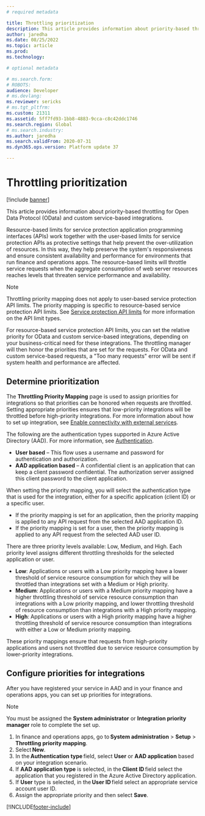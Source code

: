 ```yaml
---
# required metadata

title: Throttling prioritization
description: This article provides information about priority-based throttling for OData and custom service-based integrations.
author: jaredha
ms.date: 08/25/2022
ms.topic: article
ms.prod: 
ms.technology: 

# optional metadata

# ms.search.form: 
# ROBOTS: 
audience: Developer
# ms.devlang: 
ms.reviewer: sericks
# ms.tgt_pltfrm: 
ms.custom: 21311
ms.assetid: 5ff7fd93-1bb8-4883-9cca-c8c42ddc1746
ms.search.region: Global
# ms.search.industry: 
ms.author: jaredha
ms.search.validFrom: 2020-07-31
ms.dyn365.ops.version: Platform update 37

---
```


# Throttling prioritization

[!include [banner](../includes/banner.md)]

This article provides information about priority-based throttling for Open Data Protocol (OData) and custom service-based integrations.

Resource-based limits for service protection application programming interfaces (APIs) work together with the user-based limits for service protection APIs as protective settings that help prevent the over-utilization of resources. In this way, they help preserve the system's responsiveness and ensure consistent availability and performance for environments that run finance and operations apps. The resource-based limits will throttle service requests when the aggregate consumption of web server resources reaches levels that threaten service performance and availability.

> [!NOTE]
> Throttling priority mapping does not apply to user-based service protection API limits. The priority mapping is specific to resource-based service protection API limits. See [Service protection API limits](service-protection-api-limits.md) for more information on the API limit types.

For resource-based service protection API limits, you can set the relative priority for OData and custom service-based integrations, depending on your business-critical need for these integrations. The throttling manager will then honor the priorities that are set for the requests. For OData and custom service-based requests, a "Too many requests" error will be sent if system health and performance are affected.

## Determine prioritization

The **Throttling Priority Mapping** page is used to assign priorities for integrations so that priorities can be honored when requests are throttled. Setting appropriate priorities ensures that low-priority integrations will be throttled before high-priority integrations. For more information about how to set up integration, see [Enable connectivity with external services](/learn/modules/integrate-azure-finance-operations/7-connect-external). 

The following are the authentication types supported in Azure Active Directory (AAD). For more information, see [Authentication](services-home-page.md).
- **User based** – This flow uses a username and password for authentication and authorization. 
- **AAD application based** – A confidential client is an application that can keep a client password confidential. The authorization server assigned this client password to the client application. 

When setting the priority mapping, you will select the authentication type that is used for the integration, either for a specific application (client ID) or a specific user.
- If the priority mapping is set for an application, then the priority mapping is applied to any API request from the selected AAD application ID.
- If the priority mapping is set for a user, then the priority mapping is applied to any API request from the selected AAD user ID.

There are three priority levels available: Low, Medium, and High. Each priority level assigns different throttling thresholds for the selected application or user.
- **Low**: Applications or users with a Low priority mapping have a lower threshold of service resource consumption for which they will be throttled than integrations set with a Medium or High priority.
- **Medium**: Applications or users with a Medium priority mapping have a higher throttling threshold of service resource consumption than integrations with a Low priority mapping, and lower throttling threshold of resource consumption than integrations with a High priority mapping.
- **High**: Applications or users with a High priority mapping have a higher throttling threshold of service resource consumption than integrations with either a Low or Medium priority mapping.

These priority mappings ensure that requests from high-priority applications and users not throttled due to service resource consumption by lower-priority integrations.
 
## Configure priorities for integrations 

After you have registered your service in AAD and in your finance and operations apps, you can set up priorities for integrations.

> [!NOTE]
> You must be assigned the **System administrator** or **Integration priority manager** role to complete the set up. 

1. In finance and operations apps, go to **System administration** > **Setup** > **Throttling priority mapping**. 
2. Select **New**. 
3. In the **Authentication type** field, select **User** or **AAD application** based on your integration scenario.
4. If **AAD application type** is selected, in the **Client ID** field select the application that you registered in the Azure Active Directory application.
5. If **User** type is selected, in the **User ID** field select an appropriate service account user ID.
6. Assign the appropriate priority and then select **Save**.

[!INCLUDE[footer-include](../../../includes/footer-banner.md)]

